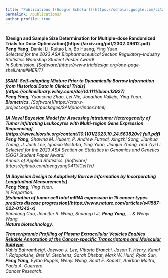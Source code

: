 ```yaml
---
title: "Publications [(Google Scholar)](https://scholar.google.com/citations?user=cfANmpsAAAAJ&hl=en&authuser=1)"
permalink: /publications/
author_profile: true
---
```


<br>
<b>[Design and Sample Size Determination for Multiple-dose Randomized Trials for Dose Optimization](https://arxiv.org/pdf/2302.09612.pdf)</b> <br> 
<b>Peng Yang</b>, Daniel Li, Ruitao Lin, Bo Huang, Ying Yuan. <br> 
<i>Selected for the 2023 ASA Biopharmaceutical Section Regulatory-Industry Statistics Workshop Student Poster Award!<i> <br>
<i>In Submission.</i> [Software](https://www.trialdesign.org/one-page-shell.html#MERIT) <br>

<br>
<b>[SAM: Self-adapting Mixture Prior to Dynamically Borrow Information from Historical Data in Clinical Trials](https://onlinelibrary.wiley.com/doi/10.1111/biom.13927)</b> <br> 
<b>Peng Yang</b>, Yuansong Zhao, Lei Nie, Jonathon Vallejo, Ying Yuan. <br> 
<b>Biometrics.</b> [Software](https://cran.r-project.org/web/packages/SAMprior/index.html) <br>

<br>
<b>[A Novel Bayesian Model for Assessing Intratumor Heterogeneity of Tumor Infiltrating Leukocytes with Multi-region Gene Expression Sequencing](https://www.biorxiv.org/content/10.1101/2023.10.24.563820v1.full.pdf)</b> <br> 
<b>Peng Yang</b>,  Shawna M. Hubert, P. Andrew Futreal, Xingzhi Song, Jianhua Zhang, J. Jack Lee, Ignacio Wistuba, Ying Yuan, Jianjun Zhang, and Ziyi Li. <br> 
<i>Selected for the 2023 ASA Section on Statistics in Genomics and Genetics (SGG) Student Paper Award!<i> <br>
<i>Annals of Applied Statistics.</i> [Software](https://github.com/pengyang0411/ICeITH) <br>

<br>
<b>[A Bayesian Design to Adaptively Borrow Information by Incorporating Longitudinal Measurements]</b> <br> 
<b>Peng Yang</b>, Ying Yuan. <br> 
<i>In Prepartion.</i>

<br>
<b>[Estimation of tumor cell total mRNA expression in 15 cancer types predicts disease progression](https://www.nature.com/articles/s41587-022-01342-x)</b> <br> 
Shaolong Cao, Jennifer R. Wang, Shuangxi Ji, <b>Peng Yang</b>, ... & Wenyi Wang. <br> 
<b>Nature biotechnology</b>. 
<!-- <span style="color:red">[Paper Link](https://arxiv.org/pdf/1907.09539.pdf)</span>-->

<b>[Transcriptomic Profiling of Plasma Extracellular Vesicles Enables Reliable Annotation of the Cancer-specific Transcriptome and Molecular Subtype](https://www.biorxiv.org/content/10.1101/2022.10.27.514047v2)</b> <br> 
Vahid Bahrambeigi, Jaewon J. Lee, Vittorio Branchi, Jason T. Henry, Kimal I. Rajapakshe, Bret M. Stephens, Sarah Dhebat, Mark W. Hurd, Ryan Sun, <b>Peng Yang</b>, Eytan Ruppin, Wenyi Wang, Scott E. Kopetz, Anirban Maitra, Paola A. Guerrero. <br> 
<i>Cancer Research.</i>
